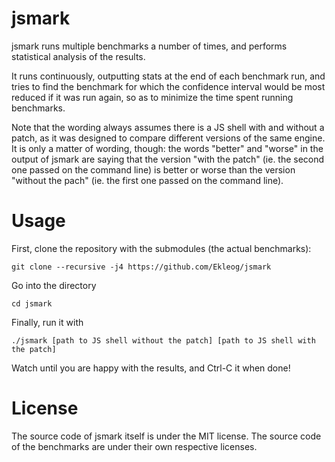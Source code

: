 jsmark
======

jsmark runs multiple benchmarks a number of times, and performs statistical
analysis of the results.

It runs continuously, outputting stats at the end of each benchmark run, and
tries to find the benchmark for which the confidence interval would be most
reduced if it was run again, so as to minimize the time spent running
benchmarks.

Note that the wording always assumes there is a JS shell with and without a
patch, as it was designed to compare different versions of the same engine. It
is only a matter of wording, though: the words "better" and "worse" in the
output of jsmark are saying that the version "with the patch" (ie. the second
one passed on the command line) is better or worse than the version "without the
pach" (ie. the first one passed on the command line).


Usage
=====

First, clone the repository with the submodules (the actual benchmarks):
```
git clone --recursive -j4 https://github.com/Ekleog/jsmark
```

Go into the directory
```
cd jsmark
```

Finally, run it with
```
./jsmark [path to JS shell without the patch] [path to JS shell with the patch]
```

Watch until you are happy with the results, and Ctrl-C it when done!


License
=======

The source code of jsmark itself is under the MIT license. The source code of
the benchmarks are under their own respective licenses.
